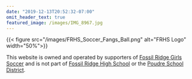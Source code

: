 ```yaml
---
date: "2019-12-13T20:52:32-07:00"
omit_header_text: true
featured_image: /images/IMG_8967.jpg
---
```


{{< figure src="/images/FRHS_Soccer_Fangs_Ball.png" alt="FRHS Logo" width="50%">}}

This website is owned and operated by supporters of [Fossil Ridge Girls Soccer]
and is not part of [Fossil Ridge High School] or the [Poudre School District].

[Fossil Ridge High School]: https://frh.psdschools.org/
[Fossil Ridge Girls Soccer]: https://frh.psdschools.org/node/1722
[Poudre School District]: https://www.psdschools.org/
